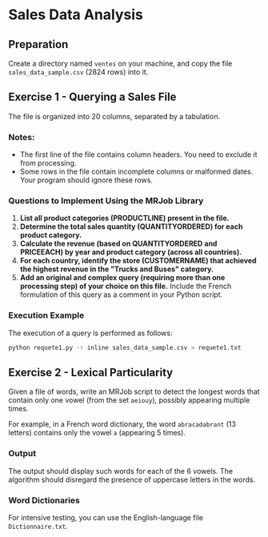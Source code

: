# Sales Data Analysis

## Preparation
Create a directory named `ventes` on your machine, and copy the file `sales_data_sample.csv` (2824 rows) into it.

## Exercise 1 - Querying a Sales File
The file is organized into 20 columns, separated by a tabulation.

### Notes:
- The first line of the file contains column headers. You need to exclude it from processing.
- Some rows in the file contain incomplete columns or malformed dates. Your program should ignore these rows.

### Questions to Implement Using the MRJob Library

1. **List all product categories (PRODUCTLINE) present in the file.**
2. **Determine the total sales quantity (QUANTITYORDERED) for each product category.**
3. **Calculate the revenue (based on QUANTITYORDERED and PRICEEACH) by year and product category (across all countries).**
4. **For each country, identify the store (CUSTOMERNAME) that achieved the highest revenue in the "Trucks and Buses" category.**
5. **Add an original and complex query (requiring more than one processing step) of your choice on this file.** Include the French formulation of this query as a comment in your Python script.

### Execution Example
The execution of a query is performed as follows:

```bash
python requete1.py -r inline sales_data_sample.csv > requete1.txt
```

## Exercise 2 - Lexical Particularity
Given a file of words, write an MRJob script to detect the longest words that contain only one vowel (from the set `aeiouy`), possibly appearing multiple times.

For example, in a French word dictionary, the word `abracadabrant` (13 letters) contains only the vowel `a` (appearing 5 times).

### Output
The output should display such words for each of the 6 vowels. The algorithm should disregard the presence of uppercase letters in the words.

### Word Dictionaries
For intensive testing, you can use the English-language file `Dictionnaire.txt`.
